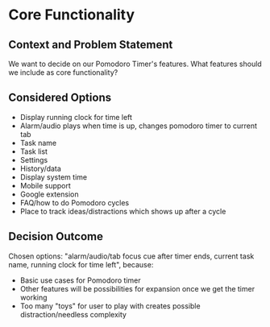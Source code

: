 # Core Functionality

## Context and Problem Statement

We want to decide on our Pomodoro Timer's features.
What features should we include as core functionality?

## Considered Options

* Display running clock for time left
* Alarm/audio plays when time is up, changes pomodoro timer to current tab
* Task name
* Task list
* Settings
* History/data
* Display system time
* Mobile support
* Google extension
* FAQ/how to do Pomodoro cycles
* Place to track ideas/distractions which shows up after a cycle

## Decision Outcome

Chosen options: "alarm/audio/tab focus cue after timer ends, current task name, running clock for time left", because:
- Basic use cases for Pomodoro timer
- Other features will be possibilities for expansion once we get the timer working
- Too many "toys" for user to play with creates possible distraction/needless complexity